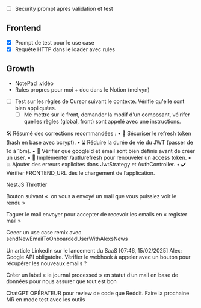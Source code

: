 - [ ] Security prompt après validation et test

## Frontend

- [x] Prompt de test pour le use case
- [x] Requête HTTP dans le loader avec rules

## Growth

- NotePad :vidéo
- Rules propres pour moi + doc dans le Notion (melvyn)

- [ ] Test sur les règles de Cursor suivant le contexte. Vérifie qu'elle sont bien appliquées.
  - [ ] Me mettre sur le front, demander la modif d'un composant, véirifer quelles règles (global, front) sont appelé avec une instructions.

🛠 Résumé des corrections recommandées :
• 🔐 Sécuriser le refresh token (hash en base avec bcrypt).
• ⌛ Réduire la durée de vie du JWT (passer de 1d à 15m).
• 🛑 Vérifier que googleId et email sont bien définis avant de créer un user.
• 🔄 Implémenter /auth/refresh pour renouveler un access token.
• 💥 Ajouter des erreurs explicites dans JwtStrategy et AuthController.
• ✔️ Vérifier FRONTEND_URL dès le chargement de l’application.

NestJS Throttler



Bouton suivant «  on vous a envoyé un mail que vous puissiez voir le rendu »

Taguer le mail envoyer pour accepter de recevoir les emails en « register mail »

Ceeer un use case remix avec sendNewEmailToOnboardedUserWithAlexsNews

Un article LinkedIn sur le lancement du SaaS
[07:46, 15/02/2025] Alex: Google API obligatoire. Vérifier le webhook à appeler avec un bouton pour récupérer les nouveaux emails ?

Créer un label « le journal processed » en statut d’un mail en base de données pour nous assurer que tout est bon

ChatGPT OPÉRATEUR pour review de code que Reddit. Faire la prochaine MR en mode test avec les outils
